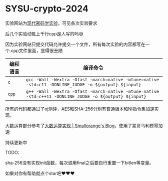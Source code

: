 # SYSU-crypto-2024

实验网站为[现代密码学实验](https://crypto-lab.akarin.dev/#/)，可见各次实验要求

后几个实验动辄上千行cpp是人写的吗😅

因为实验网站只提交代码允许提交一个文件，所有每次实验的内容都写在一个.cpp文件里面，显得很丑陋

| 编程语言 | 编译命令                                                                                                 |
| -------- | -------------------------------------------------------------------------------------------------------- |
| `c`    | `gcc -Wall -Wextra -Ofast -march=native -mtune=native -std=c11 -DONLINE_JUDGE -o ${output} ${input}`   |
| `cpp`  | `g++ -Wall -Wextra -Ofast -march=native -mtune=native -std=c++11 -DONLINE_JUDGE -o ${output} ${input}` |

所有的代码都通过了oj测评，AES和SHA-256分别有普通版本和NI指令集加速实现。

大数运算部分参考了[大数运算实现 | Smallorange&#39;s Blog](https://smallorange666.github.io/2024/11/29/%E5%A4%A7%E6%95%B0%E8%BF%90%E7%AE%97%E5%AE%9E%E7%8E%B0/)，使用了蒙哥马利模幂加速

持续更新中

TODO:

sha-256没有实现init函数，每次调用final之后要自行重置一下bitlen等变量。

如果对你有帮助就点个star吧❤️❤️❤️
